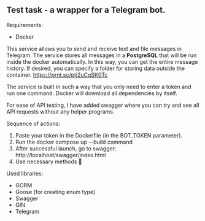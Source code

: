 ## Test task - a wrapper for a Telegram bot.

Requirements:

+ Docker

This service allows you to send and receive text and file messages in Telegram. The service stores all messages in a
__PostgreSQL__ that will be run inside the docker automatically. In this way, you can get the entire message history.
If desired, you can specify a folder for storing data outside the container. https://prnt.sc/ptj2uCqSK0Tc

The service is built in such a way that you only need to enter a token and run one command. Docker will download all
dependencies by itself.

For ease of API testing, I have added swagger where you can try and see all API requests without any helper programs.

Sequence of actions:

1. Paste your token in the Dockerfile (in the BOT_TOKEN parameter).
2. Run the docker compose up --build command
3. After successful launch, go to swagger: http://localhost/swagger/index.html
4. Use necessary methods 🙂

Used libraries:
 + GORM
 + Goose (for creating enum type)
 + Swagger
 + GIN
 + Telegram